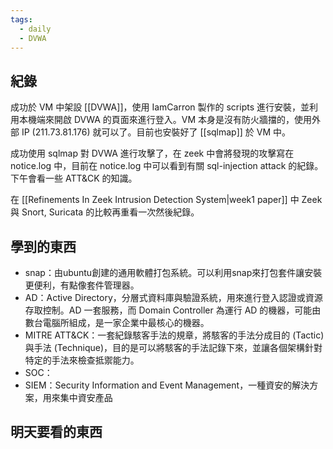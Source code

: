 ```yaml
---
tags:
  - daily
  - DVWA
---
```

## 紀錄
成功於 VM 中架設 [[DVWA]]，使用 IamCarron 製作的 scripts 進行安裝，並利用本機端來開啟 DVWA 的頁面來進行登入。VM 本身是沒有防火牆擋的，使用外部 IP (211.73.81.176) 就可以了。目前也安裝好了 [[sqlmap]] 於 VM 中。

成功使用 sqlmap 對 DVWA 進行攻擊了，在 zeek 中會將發現的攻擊寫在 notice.log 中，目前在 notice.log 中可以看到有關 sql-injection attack 的紀錄。下午會看一些 ATT&CK 的知識。

在 [[Refinements In Zeek Intrusion Detection System|week1 paper]] 中 Zeek 與 Snort, Suricata 的比較再重看一次然後紀錄。
## 學到的東西
- snap：由ubuntu創建的通用軟體打包系統。可以利用snap來打包套件讓安裝更便利，有點像套件管理器。
- AD：Active Directory，分層式資料庫與驗證系統，用來進行登入認證或資源存取控制。AD 一套服務，而 Domain Controller 為運行 AD 的機器，可能由數台電腦所組成，是一家企業中最核心的機器。
- MITRE ATT&CK：一套紀錄駭客手法的規章，將駭客的手法分成目的 (Tactic) 與手法 (Technique)，目的是可以將駭客的手法記錄下來，並讓各個架構針對特定的手法來檢查抵禦能力。
- SOC：
- SIEM：Security Information and Event Management，一種資安的解決方案，用來集中資安產品
## 明天要看的東西